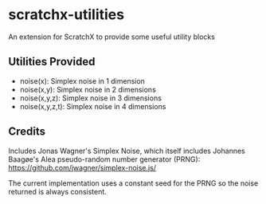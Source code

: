 # scratchx-utilities
An extension for ScratchX to provide some useful utility blocks

## Utilities Provided

* noise(x): Simplex noise in 1 dimension
* noise(x,y): Simplex noise in 2 dimensions
* noise(x,y,z): Simplex noise in 3 dimensions
* noise(x,y,z,t): Simplex noise in 4 dimensions

## Credits

Includes Jonas Wagner's Simplex Noise, which itself includes Johannes Baagøe's Alea pseudo-random number generator (PRNG): https://github.com/jwagner/simplex-noise.js/

The current implementation uses a constant seed for the PRNG so the noise returned is always consistent.
